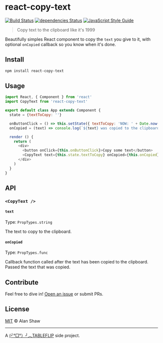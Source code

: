 # react-copy-text

[![Build Status](https://travis-ci.org/tableflip/react-copy-text.svg?branch=master)](https://travis-ci.org/tableflip/react-copy-text) [![dependencies Status](https://david-dm.org/tableflip/react-copy-text/status.svg)](https://david-dm.org/tableflip/react-copy-text) [![JavaScript Style Guide](https://img.shields.io/badge/code_style-standard-brightgreen.svg)](https://standardjs.com)

> Copy text to the clipboard like it's 1999

Beautifully simples React component to copy the `text` you give to it, with optional `onCopied` callback so you know when it's done.

## Install

```sh
npm install react-copy-text
```

## Usage

```js
import React, { Component } from 'react'
import CopyText from 'react-copy-text'

export default class App extends Component {
  state = {textToCopy: ''}

  onButtonClick = () => this.setState({ textToCopy: 'NOW: ' + Date.now() })
  onCopied = (text) => console.log(`${text} was copied to the clipboard`)

  render () {
    return (
      <div>
        <button onClick={this.onButtonClick}>Copy some text</button>
        <CopyText text={this.state.textToCopy} onCopied={this.onCopied} />
      </div>
    )
  }
}
```

## API

### `<CopyText />`

#### `text`

Type: `PropTypes.string`

The text to copy to the clipboard.

#### `onCopied`

Type: `PropTypes.func`

Callback function called after the text has been copied to the clipboard. Passed the text that was copied.

## Contribute

Feel free to dive in! [Open an issue](https://github.com/tableflip/react-copy-text/issues/new) or submit PRs.

## License

[MIT](LICENSE) © Alan Shaw

---

A [(╯°□°）╯︵TABLEFLIP](https://tableflip.io) side project.
